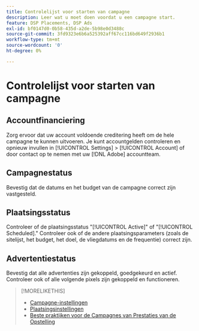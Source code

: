 ```yaml
---
title: Controlelijst voor starten van campagne
description: Leer wat u moet doen voordat u een campagne start.
feature: DSP Placements, DSP Ads
exl-id: bf0147d0-0b58-435d-a2de-5b98e0d3488c
source-git-commit: 3fd9323e6b6a525392aff67cc116bd649f2936b1
workflow-type: tm+mt
source-wordcount: '0'
ht-degree: 0%

---
```


# Controlelijst voor starten van campagne

## Accountfinanciering

Zorg ervoor dat uw account voldoende creditering heeft om de hele campagne te kunnen uitvoeren. Je kunt accountgelden controleren en opnieuw invullen in [!UICONTROL Settings] > [!UICONTROL Account] of door contact op te nemen met uw [!DNL Adobe] accountteam.

## Campagnestatus

Bevestig dat de datums en het budget van de campagne correct zijn vastgesteld.

## Plaatsingsstatus

Controleer of de plaatsingsstatus &quot;[!UICONTROL Active]&quot; of &quot;[!UICONTROL Scheduled].&quot; Controleer ook of de andere plaatsingsparameters (zoals de sitelijst, het budget, het doel, de vliegdatums en de frequentie) correct zijn.

## Advertentiestatus

Bevestig dat alle advertenties zijn gekoppeld, goedgekeurd en actief. Controleer ook of alle volgende pixels zijn gekoppeld en functioneren.

>[!MORELIKETHIS]
>
>* [Campagne-instellingen](/help/dsp/campaign-management/campaigns/campaign-settings.md)
>* [Plaatsingsinstellingen](/help/dsp/campaign-management/placements/placement-settings.md)
>* [Beste praktijken voor de Campagnes van Prestaties van de Opstelling](/help/dsp/optimization/campaign-best-practices-performance.md)

